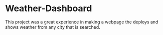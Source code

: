 # Weather-Dashboard




This project was a great experience in making a webpage the deploys and shows weather from any city that is searched. 
